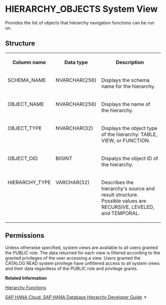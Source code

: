 <!-- loio82282c5cee704095bb0bbc869b9e8929 -->

# HIERARCHY\_OBJECTS System View

Provides the list of objects that hierarchy navigation functions can be run on.



<a name="loio82282c5cee704095bb0bbc869b9e8929___g_r_a_n_t_e_d__r_o_l_e_s_1struct_GRANTED_ROLES"/>

## Structure


<table>
<tr>
<th valign="top">

Column name

</th>
<th valign="top">

Data type

</th>
<th valign="top">

Description

</th>
</tr>
<tr>
<td valign="top">

SCHEMA\_NAME

</td>
<td valign="top">

NVARCHAR\(256\)

</td>
<td valign="top">

Displays the schema name for the hierarchy.

</td>
</tr>
<tr>
<td valign="top">

OBJECT\_NAME

</td>
<td valign="top">

NVARCHAR\(256\)

</td>
<td valign="top">

Displays the name of the hierarchy.

</td>
</tr>
<tr>
<td valign="top">

OBJECT\_TYPE

</td>
<td valign="top">

NVARCHAR\(32\)

</td>
<td valign="top">

Displays the object type of the hierarchy: TABLE, VIEW, or FUNCTION.

</td>
</tr>
<tr>
<td valign="top">

OBJECT\_OID

</td>
<td valign="top">

BIGINT

</td>
<td valign="top">

Dispalys the object ID of the hierarchy.

</td>
</tr>
<tr>
<td valign="top">

HIERARCHY\_TYPE

</td>
<td valign="top">

VARCHAR\(32\)

</td>
<td valign="top">

Describes the hierarchy's source and result structure. Possible values are RECURSIVE, LEVELED, and TEMPORAL.

</td>
</tr>
</table>



<a name="loio82282c5cee704095bb0bbc869b9e8929__section_xfb_rrb_dzb"/>

## Permissions

Unless otherwise specified, system views are available to all users granted the PUBLIC role. The data returned for each view is filtered according to the granted privileges of the user accessing a view. Users granted the CATALOG READ system privilege have unfiltered access to all system views and their data regardless of the PUBLIC role and privilege grants.

**Related Information**  


[Hierarchy Functions](../../010-SQL-Reference/011-SQL-Functions/hierarchy-functions-2969da8.md "Hierarchy functions allow you to work with hierarchical data such as tables with rows arranged in a tree or directed graph.")

[SAP HANA Cloud, SAP HANA Database Hierarchy Developer Guide](https://help.sap.com/viewer/09f734c2169c4661b1aa15c00022ab21/2024_1_QRC/en-US/a93c356d32ef4e7fbd6143b554278eab.html "This guide explains how to use the hierarchy functions that are an integral part of SAP HANA core functionality.") :arrow_upper_right:

